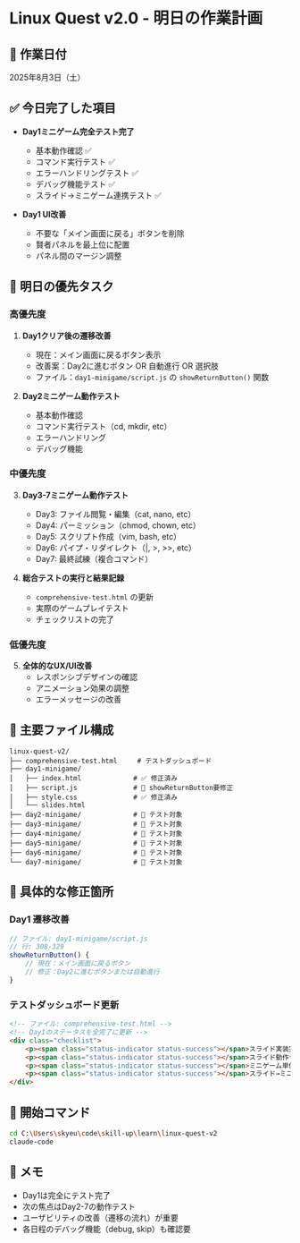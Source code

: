 # Linux Quest v2.0 - 明日の作業計画

## 📅 作業日付
2025年8月3日（土）

## ✅ 今日完了した項目
- **Day1ミニゲーム完全テスト完了**
  - 基本動作確認 ✅
  - コマンド実行テスト ✅
  - エラーハンドリングテスト ✅ 
  - デバッグ機能テスト ✅
  - スライド→ミニゲーム連携テスト ✅

- **Day1 UI改善**
  - 不要な「メイン画面に戻る」ボタンを削除
  - 賢者パネルを最上位に配置
  - パネル間のマージン調整

## 🎯 明日の優先タスク

### 高優先度
1. **Day1クリア後の遷移改善**
   - 現在：メイン画面に戻るボタン表示
   - 改善案：Day2に進むボタン OR 自動進行 OR 選択肢
   - ファイル：`day1-minigame/script.js` の `showReturnButton()` 関数

2. **Day2ミニゲーム動作テスト**
   - 基本動作確認
   - コマンド実行テスト（cd, mkdir, etc）
   - エラーハンドリング
   - デバッグ機能

### 中優先度
3. **Day3-7ミニゲーム動作テスト**
   - Day3: ファイル閲覧・編集（cat, nano, etc）
   - Day4: パーミッション（chmod, chown, etc）
   - Day5: スクリプト作成（vim, bash, etc）
   - Day6: パイプ・リダイレクト（|, >, >>, etc）
   - Day7: 最終試練（複合コマンド）

4. **総合テストの実行と結果記録**
   - `comprehensive-test.html` の更新
   - 実際のゲームプレイテスト
   - チェックリストの完了

### 低優先度
5. **全体的なUX/UI改善**
   - レスポンシブデザインの確認
   - アニメーション効果の調整
   - エラーメッセージの改善

## 📂 主要ファイル構成
```
linux-quest-v2/
├── comprehensive-test.html     # テストダッシュボード
├── day1-minigame/
│   ├── index.html             # ✅ 修正済み
│   ├── script.js              # 🔧 showReturnButton要修正
│   ├── style.css              # ✅ 修正済み
│   └── slides.html
├── day2-minigame/             # 🎯 テスト対象
├── day3-minigame/             # 🎯 テスト対象
├── day4-minigame/             # 🎯 テスト対象
├── day5-minigame/             # 🎯 テスト対象
├── day6-minigame/             # 🎯 テスト対象
└── day7-minigame/             # 🎯 テスト対象
```

## 🔧 具体的な修正箇所

### Day1 遷移改善
```javascript
// ファイル: day1-minigame/script.js
// 行: 308-329
showReturnButton() {
    // 現在：メイン画面に戻るボタン
    // 修正：Day2に進むボタンまたは自動進行
}
```

### テストダッシュボード更新
```html
<!-- ファイル: comprehensive-test.html -->
<!-- Day1のステータスを全完了に更新 -->
<div class="checklist">
    <p><span class="status-indicator status-success"></span>スライド実装完了</p>
    <p><span class="status-indicator status-success"></span>スライド動作テスト完了</p>
    <p><span class="status-indicator status-success"></span>ミニゲーム単体テスト完了</p>
    <p><span class="status-indicator status-success"></span>スライド→ミニゲーム連携完了</p>
</div>
```

## 🚀 開始コマンド
```bash
cd C:\Users\skyeu\code\skill-up\learn\linux-quest-v2
claude-code
```

## 📝 メモ
- Day1は完全にテスト完了
- 次の焦点はDay2-7の動作テスト
- ユーザビリティの改善（遷移の流れ）が重要
- 各日程のデバッグ機能（debug, skip）も確認要